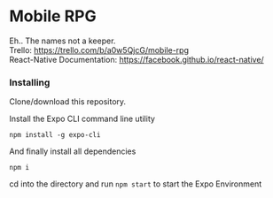 # Mobile RPG

Eh.. The names not a keeper.
<br>
Trello: https://trello.com/b/a0w5QjcG/mobile-rpg
<br>
React-Native Documentation: https://facebook.github.io/react-native/

### Installing

Clone/download this repository.

Install the Expo CLI command line utility

```
npm install -g expo-cli
```

And finally install all dependencies
```
npm i
```

cd into the directory and run ```npm start``` to start the Expo Environment
